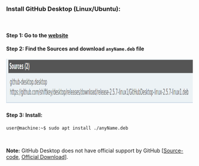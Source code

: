 ### Install GitHub Desktop (Linux/Ubuntu):

&nbsp;

#### Step 1: Go to the [website](https://aur.archlinux.org/packages/github-desktop-bin/)
#### Step 2: Find the **Sources** and download `anyName.deb` file
<p align="center">
    <img src="https://github.com/mrzResearchArena/Git/blob/master/GitHub-Desktop.png" width="800" height="120"/>
</p>

#### Step 3: Install:
```console
user@machine:~$ sudo apt install ./anyName.deb
```

&nbsp;
&nbsp;

**Note:** GitHub Desktop does not have official support by GitHub [[Source-code](https://github.com/desktop), [Official Download](https://desktop.github.com/)].
